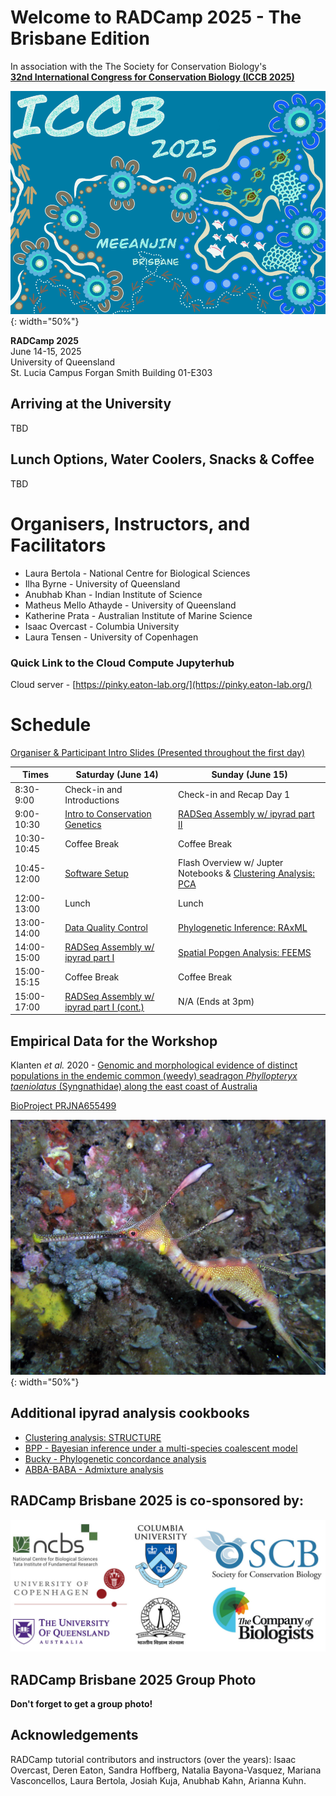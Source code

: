 # Welcome to RADCamp 2025 - The Brisbane Edition

In association with the The Society for Conservation Biology's<br>
[**32nd International Congress for Conservation Biology (ICCB 2025)**](https://conbio.org/mini-sites/iccb-2025/)  

![ICCB 2025](images/ICCB2025-logo.png){: width="50%"}  

**RADCamp 2025**<br>
June 14-15, 2025  
University of Queensland<br>
St. Lucia Campus
Forgan Smith Building 01-E303

## Arriving at the University
TBD

## Lunch Options,  Water Coolers, Snacks & Coffee
TBD

# Organisers, Instructors, and Facilitators

  - Laura Bertola - National Centre for Biological Sciences
  - Ilha Byrne - University of Queensland
  - Anubhab Khan - Indian Institute of Science
  - Matheus Mello Athayde - University of Queensland
  - Katherine Prata - Australian Institute of Marine Science
  - Isaac Overcast - Columbia University
  - Laura Tensen - University of Copenhagen

### Quick Link to the Cloud Compute Jupyterhub
Cloud server - [https://pinky.eaton-lab.org/](https://pinky.eaton-lab.org/)

# Schedule

[Organiser & Participant Intro Slides (Presented throughout the first day)](https://docs.google.com/presentation/d/1A1HyzV-50gjEywkx3L2HmqtLP0oeBbL1qguBe3cpO0s/edit#slide=id.g359940329b6_0_130)

Times       | Saturday (June 14) | Sunday (June 15) |
-----       | ------------------ | ---------------- | 
8:30-9:00   | Check-in and Introductions | Check-in and Recap Day 1 |
9:00-10:30  | [Intro to Conservation Genetics](https://docs.google.com/presentation/d/1pY-Qs6gBdLOob3SVtcPy7bFoCTVXEol4/edit?usp=sharing&ouid=104169659317553534133&rtpof=true&sd=true) | [RADSeq Assembly w/ ipyrad part II](ipyrad-CLI-FullTutorial.md) |
10:30-10:45 | Coffee Break | Coffee Break |
10:45-12:00 | [Software Setup](setup.md) | Flash Overview w/ Jupter Notebooks & [Clustering Analysis: PCA](PCA_API.md) |
12:00-13:00 | Lunch | Lunch |
13:00-14:00 | [Data Quality Control](data_QC.md) | [Phylogenetic Inference: RAxML](RAxML_API.md) |
14:00-15:00 | [RADSeq Assembly w/ ipyrad part I](ipyrad-CLI-FullTutorial.md) | [Spatial Popgen Analysis: FEEMS](FEEMS_API.md)  |
15:00-15:15 | Coffee Break | Coffee Break |
15:00-17:00 | [RADSeq Assembly w/ ipyrad part I (cont.)](ipyrad-CLI-FullTutorial.md) | N/A (Ends at 3pm) |

## Empirical Data for the Workshop

Klanten _et al._ 2020 - [Genomic and morphological evidence of distinct populations in the endemic common (weedy) seadragon *Phyllopteryx taeniolatus* (Syngnathidae) along the east coast of Australia](https://journals.plos.org/plosone/article?id=10.1371/journal.pone.0243446)

[BioProject PRJNA655499](https://www.ncbi.nlm.nih.gov/bioproject/PRJNA655499)

![png](images/seadragon.jpg){: width="50%"}

## Additional ipyrad analysis cookbooks

* [Clustering analysis: STRUCTURE](https://nbviewer.org/github/dereneaton/ipyrad/blob/master/tests/cookbook-structure-pedicularis.ipynb)
* [BPP - Bayesian inference under a multi-species coalescent model](https://nbviewer.jupyter.org/github/dereneaton/ipyrad/blob/master/tests/cookbook-bpp-species-delimitation.ipynb)
* [Bucky - Phylogenetic concordance analysis](https://nbviewer.jupyter.org/github/dereneaton/ipyrad/blob/master/tests/cookbook-bucky.ipynb)
* [ABBA-BABA - Admixture analysis](https://nbviewer.jupyter.org/github/dereneaton/ipyrad/blob/master/tests/cookbook-abba-baba.ipynb)

## RADCamp Brisbane 2025 is co-sponsored by:
![logos](images/Logos.jpg)

## RADCamp Brisbane 2025 Group Photo

**Don't forget to get a group photo!**  

## Acknowledgements
RADCamp tutorial contributors and instructors (over the years): Isaac Overcast, 
Deren Eaton, Sandra Hoffberg, Natalia Bayona-Vasquez, Mariana Vasconcellos, Laura 
Bertola, Josiah Kuja, Anubhab Kahn, Arianna Kuhn.

